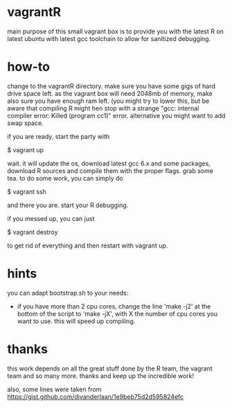 # vagrantR

main purpose of this small vagrant box is to provide you with the latest R on latest ubuntu with latest gcc toolchain 
to allow for sanitized debugging.


# how-to

change to the vagrantR directory. make sure you have some gigs of hard drive space left. 
as the vagrant box will need 2048mb of memory, make also sure you have enough ram left.
(you might try to lower this, but be aware that compiling R might hen stop with a strange
"gcc: internal compiler error: Killed (program cc1)" error. alternative you might want to
add swap space.

if you are ready, start the party with

$ vagrant up

wait. it will update the os, download latest gcc 6.x and some packages, download R sources and compile them with the proper flags. 
grab some tea. to do some work, you can simply do

$ vagrant ssh

and there you are. start your R debugging.

if you messed up, you can just 

$ vagrant destroy

to get rid of everything and then restart with vagrant up.


# hints

you can adapt bootstrap.sh to your needs:

- if you have more than 2 cpu cores, change the line 'make -j2' at the bottom of the script to 'make -jX', with X the number of cpu cores you want to use. this will speed up compiling.

# thanks

this work depends on all the great stuff done by the R team, the vagrant team and so many more.
thanks and keep up the incredible work!

also, some lines were taken from https://gist.github.com/djvanderlaan/1e9beb75d2d595824efc

